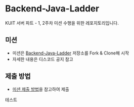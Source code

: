 # Backend-Java-Ladder
KUIT 서버 파트 - 1, 2주차 미션 수행을 위한 레포지토리입니다.

## 미션
- 미션은 [Backend-Java-Ladder](https://github.com/KUIT-2/Backend-Java-Ladder) 저장소를 Fork & Clone해 시작
- 자세한 내용은 디스코드 공지 참고

## 제출 방법
- [미션 제출 방법](https://iron-tumbleweed-cb2.notion.site/f3b4e86d10b94511b262e17c71fedcdf?pvs=4)을 참고하여 제출

테스트
